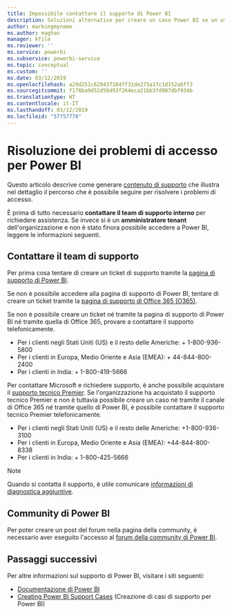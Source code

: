 ```yaml
---
title: Impossibile contattare il supporto di Power BI
description: Soluzioni alternative per creare un caso Power BI se un utente non può accedere
author: markingmyname
ms.author: maghan
manager: kfile
ms.reviewer: ''
ms.service: powerbi
ms.subservice: powerbi-service
ms.topic: conceptual
ms.custom: ''
ms.date: 03/12/2019
ms.openlocfilehash: a29d251c629437184ff31de275a17c1d152abff3
ms.sourcegitcommit: f176ba9d52d50d93f264eca21bb3fd987dbf934b
ms.translationtype: HT
ms.contentlocale: it-IT
ms.lasthandoff: 03/12/2019
ms.locfileid: "57757778"
---
```

# <a name="troubleshooting-sign-in-issues-for-power-bi"></a>Risoluzione dei problemi di accesso per Power BI

Questo articolo descrive come generare [contenuto di supporto](https://powerbi.microsoft.com/support/) che illustra nel dettaglio il percorso che è possibile seguire per risolvere i problemi di accesso.

È prima di tutto necessario **contattare il team di supporto interno** per richiedere assistenza. Se invece si è un **amministratore tenant** dell'organizzazione e non è stato finora possibile accedere a Power BI, leggere le informazioni seguenti.

## <a name="engage-the-support-team"></a>Contattare il team di supporto

Per prima cosa tentare di creare un ticket di supporto tramite la [pagina di supporto di Power BI](https://powerbi.microsoft.com/en-us/support/).

Se non è possibile accedere alla pagina di supporto di Power BI, tentare di creare un ticket tramite la [pagina di supporto di Office 365 (O365)](https://support.office.com/home/contact).

Se non è possibile creare un ticket né tramite la pagina di supporto di Power BI né tramite quella di Office 365, provare a contattare il supporto telefonicamente.
* Per i clienti negli Stati Uniti (US) e il resto delle Americhe: + 1-800-936-5800
* Per i clienti in Europa, Medio Oriente e Asia (EMEA): + 44-844-800-2400
* Per i clienti in India: + 1-800-419-5666

Per contattare Microsoft e richiedere supporto, è anche possibile acquistare il [supporto tecnico Premier](https://support.microsoft.com/premier). Se l'organizzazione ha acquistato il supporto tecnico Premier e non è tuttavia possibile creare un caso né tramite il canale di Office 365 né tramite quello di Power BI, è possibile contattare il supporto tecnico Premier telefonicamente.
* Per i clienti negli Stati Uniti (US) e il resto delle Americhe: +1-800-936-3100
* Per i clienti in Europa, Medio Oriente e Asia (EMEA): +44-844-800-8338
* Per i clienti in India: + 1-800-425-5666

> [!Note]
> Quando si contatta il supporto, è utile comunicare [informazioni di diagnostica aggiuntive](service-admin-capturing-additional-diagnostic-information-for-power-bi.md).

## <a name="power-bi-community"></a>Community di Power BI

Per poter creare un post del forum nella pagina della community, è necessario aver eseguito l'accesso al [forum della community di Power BI](https://community.powerbi.com/).

## <a name="next-steps"></a>Passaggi successivi

Per altre informazioni sul supporto di Power BI, visitare i siti seguenti:

* [Documentazione di Power BI](https://docs.microsoft.com/power-bi/)
* [Creating Power BI Support Cases](https://blogs.msdn.microsoft.com/charles_sterling/2017/12/01/creating-power-bi-support-cases/) (Creazione di casi di supporto per Power BI)
